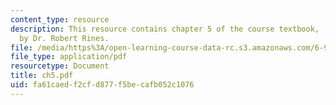 ```yaml
---
content_type: resource
description: This resource contains chapter 5 of the course textbook, 'Create or Perish',
  by Dr. Robert Rines.
file: /media/https%3A/open-learning-course-data-rc.s3.amazonaws.com/6-901-inventions-and-patents-fall-2005/fa61caedf2cfd877f5becafb052c1076_ch5.pdf
file_type: application/pdf
resourcetype: Document
title: ch5.pdf
uid: fa61caed-f2cf-d877-f5be-cafb052c1076
---
```

